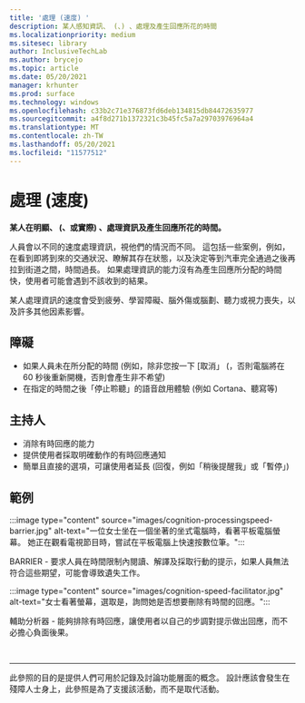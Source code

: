 ```yaml
---
title: '處理 (速度) '
description: 某人感知資訊、 (、) 、處理及產生回應所花的時間
ms.localizationpriority: medium
ms.sitesec: library
author: InclusiveTechLab
ms.author: brycejo
ms.topic: article
ms.date: 05/20/2021
manager: krhunter
ms.prod: surface
ms.technology: windows
ms.openlocfilehash: c33b2c71e376873fd6deb134815db84472635977
ms.sourcegitcommit: a4f8d271b1372321c3b45fc5a7a29703976964a4
ms.translationtype: MT
ms.contentlocale: zh-TW
ms.lasthandoff: 05/20/2021
ms.locfileid: "11577512"
---
```

# <a name="processing-speed"></a>處理 (速度) 

**某人在明顯、 (、或實際) 、處理資訊及產生回應所花的時間。**

人員會以不同的速度處理資訊，視他們的情況而不同。 這包括一些案例，例如，在看到即將到來的交通狀況、瞭解其存在狀態，以及決定等到汽車完全通過之後再拉到街道之間，時間過長。 如果處理資訊的能力沒有為產生回應所分配的時間快，使用者可能會遇到不該收到的結果。

某人處理資訊的速度會受到疲勞、學習障礙、腦外傷或腦劃、聽力或視力喪失，以及許多其他因素影響。

## <a name="barriers"></a>障礙

* 如果人員未在所分配的時間 (例如，除非您按一下 [取消」 (，否則電腦將在 60 秒後重新開機，否則會產生非不希望) 
* 在指定的時間之後「停止聆聽」的語音啟用體驗 (例如 Cortana、聽寫等) 

## <a name="facilitators"></a>主持人

* 消除有時回應的能力
* 提供使用者採取明確動作的有時回應通知
* 簡單且直接的選項，可讓使用者延長 (回復，例如「稍後提醒我」或「暫停」) 

## <a name="examples"></a>範例

:::image type="content" source="images/cognition-processingspeed-barrier.jpg" alt-text="一位女士坐在一個坐著的坐式電腦時，看著平板電腦螢幕。 她正在觀看電視節目時，嘗試在平板電腦上快速按數位筆。":::

BARRIER - 要求人員在時間限制內閱讀、解譯及採取行動的提示，如果人員無法符合這些期望，可能會導致遺失工作。

:::image type="content" source="images/cognition-speed-facilitator.jpg" alt-text="女士看著螢幕，選取是，詢問她是否想要刪除有時間的回應。":::

輔助分析器 - 能夠排除有時回應，讓使用者以自己的步調對提示做出回應，而不必擔心負面後果。


&nbsp;

[comment]: # (頁腳語句)
___
此參照的目的是提供人們可用於記錄及討論功能層面的概念。 設計應該會發生在殘障人士身上，此參照是為了支援該活動，而不是取代活動。 